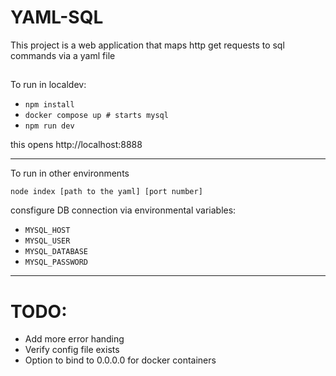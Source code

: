 # YAML-SQL

This project is a web application that maps http get requests to sql commands via a yaml file


##

To run in localdev:
- `npm install`
- `docker compose up # starts mysql`
- `npm run dev`

this opens http://localhost:8888

-----

To run in other environments

`node index [path to the yaml] [port number]`

consfigure DB connection via environmental variables:

- `MYSQL_HOST`
- `MYSQL_USER`
- `MYSQL_DATABASE`
- `MYSQL_PASSWORD`

----

# TODO:

- Add more error handing
- Verify config file exists
- Option to bind to 0.0.0.0 for docker containers

